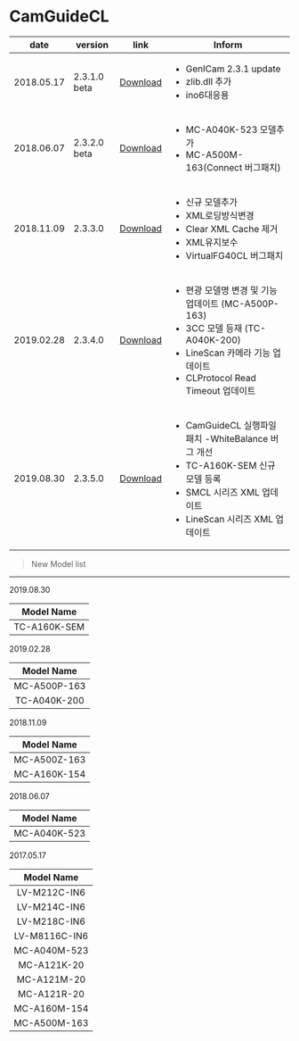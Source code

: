 # CamGuideCL

| date | version | link | Inform |
|---|---|---|-------------|
| 2018.05.17 | 2.3.1.0 beta | [Download](https://github.com/CREVIS/Camera/raw/master/CamGuideCL/CamGuideCL_V2.3.1.0(Beta).zip)| <ul><li>GenICam 2.3.1 update<br/></li><li>zlib.dll 추가</li><li>ino6대응용</li></ul> |
| 2018.06.07 | 2.3.2.0 beta | [Download](https://github.com/CREVIS/Camera/raw/master/CamGuideCL/CamGuideCL(beta)_V2.3.2.zip)| <ul><li>MC-A040K-523 모델추가 <br/></li><li>MC-A500M-163(Connect 버그패치)</li></ul> |
| 2018.11.09 | 2.3.3.0 | [Download](https://github.com/CREVIS/Camera/raw/master/CamGuideCL/CamGuideCL_V2.3.3.zip)| <ul><li>신규 모델추가 <br/></li><li>XML로딩방식변경</li><li>Clear XML Cache 제거<br/></li><li>XML유지보수<br/></li><li>VirtualFG40CL 버그패치<br/></li></ul> |
| 2019.02.28 | 2.3.4.0 | [Download](https://github.com/CREVIS/Camera/raw/master/CamGuideCL/CamGuideCL_V2.3.4.zip)| <ul><li>편광 모델명 변경 및 기능 업데이트 (MC-A500P-163) <br/></li> <li>3CC 모델 등재 (TC-A040K-200)</li><li>LineScan 카메라 기능 업데이트 <br/></li><li>CLProtocol Read Timeout 업데이트<br/></li>|
| 2019.08.30 | 2.3.5.0 | [Download](https://github.com/CREVIS/Camera/raw/master/CamGuideCL/CamGuideCL_V2.3.4.zip)| <ul><li>CamGuideCL 실행파일 패치 -WhiteBalance 버그 개선 <br/></li> <li>TC-A160K-SEM 신규 모델 등록</li><li>SMCL 시리즈 XML 업데이트 <br/></li><li>LineScan 시리즈 XML 업데이트<br/></li>|

  
>New Model list
---------------
2019.08.30

| Model Name |
| :---: |
|TC-A160K-SEM|


2019.02.28

| Model Name |
| :---: |
|MC-A500P-163|
|TC-A040K-200|


2018.11.09

| Model Name |
| :---: |
|MC-A500Z-163|
|MC-A160K-154|


2018.06.07

| Model Name |
| :---: |
|MC-A040K-523|


2017.05.17

| Model Name |
| :---: |
|LV-M212C-IN6|
|LV-M214C-IN6|
|LV-M218C-IN6|
|LV-M8116C-IN6|
|MC-A040M-523|
|MC-A121K-20|
|MC-A121M-20|
|MC-A121R-20|
|MC-A160M-154|
|MC-A500M-163|

